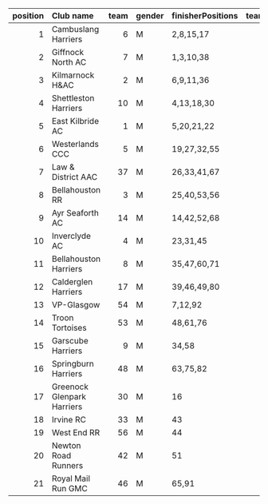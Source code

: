 |   position | Club name                  |   team | gender   | finisherPositions   |   teamPoints |   penaltyPoints |   totalPoints |   totalFinishers | Website                                    |
|-----------:|:---------------------------|-------:|:---------|:--------------------|-------------:|----------------:|--------------:|-----------------:|:-------------------------------------------|
|          1 | Cambuslang Harriers        |      6 | M        | 2,8,15,17           |           42 |               0 |            42 |                8 | https://cambuslangharriers.org/            |
|          2 | Giffnock North AC          |      7 | M        | 1,3,10,38           |           52 |               0 |            52 |                4 | https://www.giffnocknorth.co.uk/           |
|          3 | Kilmarnock H&AC            |      2 | M        | 6,9,11,36           |           62 |               0 |            62 |                7 | http://www.kilmarnockharriers.com/         |
|          4 | Shettleston Harriers       |     10 | M        | 4,13,18,30          |           65 |               0 |            65 |                6 | http://shettlestonharriers.org.uk/         |
|          5 | East Kilbride AC           |      1 | M        | 5,20,21,22          |           68 |               0 |            68 |               11 | http://www.ekac.org.uk/                    |
|          6 | Westerlands CCC            |      5 | M        | 19,27,32,55         |          133 |               0 |           133 |                6 | https://westerlandsccc.co.uk/              |
|          7 | Law & District AAC         |     37 | M        | 26,33,41,67         |          167 |               0 |           167 |                6 | http://www.lawaac.co.uk/                   |
|          8 | Bellahouston RR            |      3 | M        | 25,40,53,56         |          174 |               0 |           174 |                8 | https://www.bellahoustonroadrunners.co.uk/ |
|          9 | Ayr Seaforth AC            |     14 | M        | 14,42,52,68         |          176 |               0 |           176 |                6 | https://www.ayrseaforth.co.uk/             |
|         10 | Inverclyde AC              |      4 | M        | 23,31,45            |           99 |             104 |           203 |                3 | https://www.inverclydeac.org/              |
|         11 | Bellahouston Harriers      |      8 | M        | 35,47,60,71         |          213 |               0 |           213 |                5 | http://www.bellahoustonharriers.co.uk/     |
|         12 | Calderglen Harriers        |     17 | M        | 39,46,49,80         |          214 |               0 |           214 |                7 | nan                                        |
|         13 | VP-Glasgow                 |     54 | M        | 7,12,92             |          111 |             104 |           215 |                3 | nan                                        |
|         14 | Troon Tortoises            |     53 | M        | 48,61,76            |          185 |             104 |           289 |                3 | http://troontortoises.co.uk                |
|         15 | Garscube Harriers          |      9 | M        | 34,58               |           92 |             208 |           300 |                2 | https://www.garscubeharriers.org.uk/       |
|         16 | Springburn Harriers        |     48 | M        | 63,75,82            |          220 |             104 |           324 |                3 | https://www.springburnharriers.co.uk/      |
|         17 | Greenock Glenpark Harriers |     30 | M        | 16                  |           16 |             312 |           328 |                1 | https://greenockglenparkharriers.com/      |
|         18 | Irvine RC                  |     33 | M        | 43                  |           43 |             312 |           355 |                1 | nan                                        |
|         19 | West End RR                |     56 | M        | 44                  |           44 |             312 |           356 |                1 | https://www.westendroadrunners.co.uk/      |
|         20 | Newton Road Runners        |     42 | M        | 51                  |           51 |             312 |           363 |                1 | https://www.newton-roadrunners.com/        |
|         21 | Royal Mail Run GMC         |     46 | M        | 65,91               |          156 |             208 |           364 |                2 | https://www.facebook.com/royalmailrungmc/  |